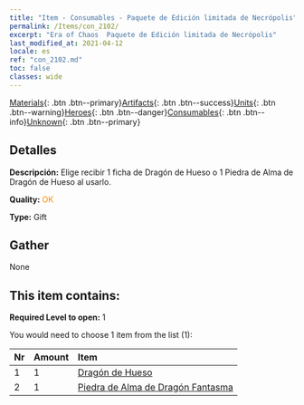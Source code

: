 ```yaml
---
title: "Item - Consumables - Paquete de Edición limitada de Necrópolis"
permalink: /Items/con_2102/
excerpt: "Era of Chaos  Paquete de Edición limitada de Necrópolis"
last_modified_at: 2021-04-12
locale: es
ref: "con_2102.md"
toc: false
classes: wide
---
```

 [Materials](/es/Items/){: .btn .btn--primary}[Artifacts](/es/Items/Artifacts/){: .btn .btn--success}[Units](/es/Items/Units/){: .btn .btn--warning}[Heroes](/es/Items/Heroes/){: .btn .btn--danger}[Consumables](/es/Items/Consumables/){: .btn .btn--info}[Unknown](/es/Items/Unknown/){: .btn .btn--primary}

## Detalles
 **Descripción:** Elige recibir 1 ficha de Dragón de Hueso o 1 Piedra de Alma de Dragón de Hueso al usarlo.

 **Quality:** <span style="color: #FF8C00">OK</span>

 **Type:** Gift

## Gather

  None

## This item contains:

 **Required Level to open:** 1

 You would need to choose 1 item from the list (1):

  | Nr | Amount |     Item    |
  |:---|:-------|:------------|
  | 1 | 1 | [Dragón de Hueso](/es/Items/unt_214/) | 
  | 2 | 1 | [Piedra de Alma de Dragón Fantasma](/es/Items/unt_303/) | 
